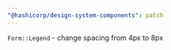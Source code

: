 ```yaml
---
"@hashicorp/design-system-components": patch
---
```


`Form::Legend` - change spacing from 4px to 8px
